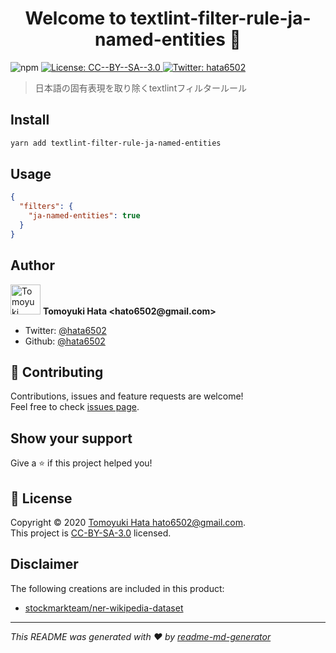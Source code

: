 <h1 align="center">Welcome to textlint-filter-rule-ja-named-entities 👋</h1>
<p>
  <img alt="npm" src="https://img.shields.io/npm/v/textlint-filter-rule-ja-named-entities" />
  <a href="#" target="_blank">
    <img alt="License: CC--BY--SA--3.0" src="https://img.shields.io/badge/License-CC--BY--SA--3.0-yellow.svg" />
  </a>
  <a href="https://twitter.com/hata6502" target="_blank">
    <img alt="Twitter: hata6502" src="https://img.shields.io/twitter/follow/hata6502.svg?style=social" />
  </a>
</p>

> 日本語の固有表現を取り除くtextlintフィルタールール

## Install

```sh
yarn add textlint-filter-rule-ja-named-entities
```

## Usage

```json
{
  "filters": {
    "ja-named-entities": true
  }
}
```

## Author

<p>
  <img alt="Tomoyuki Hata" src="https://avatars.githubusercontent.com/hata6502" width="48" />
  <b>Tomoyuki Hata &lt;hato6502@gmail.com&gt;</b>
</p>

- Twitter: [@hata6502](https://twitter.com/hata6502)
- Github: [@hata6502](https://github.com/hata6502)

## 🤝 Contributing

Contributions, issues and feature requests are welcome!<br />Feel free to check [issues page](https://github.com/textlint-ja/textlint-filter-rule-ja-named-entities/issues).

## Show your support

Give a ⭐️ if this project helped you!

## 📝 License

Copyright © 2020 [Tomoyuki Hata <hato6502@gmail.com>](https://github.com/hata6502).<br />
This project is [CC-BY-SA-3.0](https://github.com/textlint-ja/textlint-filter-rule-ja-named-entities/blob/master/LICENSE) licensed.

## Disclaimer

The following creations are included in this product:

- [stockmarkteam/ner-wikipedia-dataset](https://github.com/stockmarkteam/ner-wikipedia-dataset)

---

_This README was generated with ❤️ by [readme-md-generator](https://github.com/kefranabg/readme-md-generator)_
